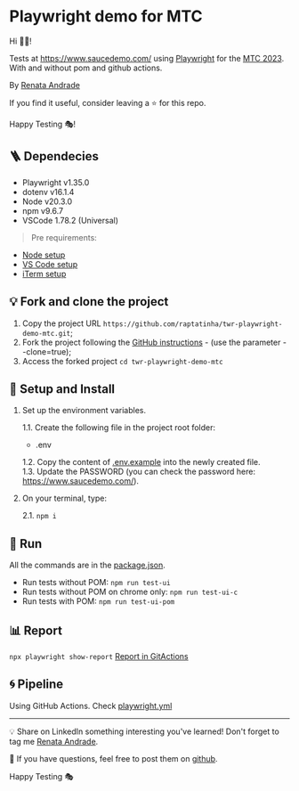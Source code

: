# Playwright demo for MTC

<!-- 🇧🇷 Para Português, [clique aqui](./README.br.md). -->

Hi 👋🏽!

Tests at https://www.saucedemo.com/ using [Playwright](https://playwright.dev/) for the [MTC 2023](http://minastestingconference.com.br/).
With and without pom and github actions.

By [Renata Andrade](https://www.linkedin.com/in/raptatinha/)

If you find it useful, consider leaving a ⭐️ for this repo.

Happy Testing 🎭!

## 🪜 Dependecies

- Playwright v1.35.0
- dotenv v16.1.4
- Node v20.3.0
- npm v9.6.7
- VSCode 1.78.2 (Universal)

> Pre requirements:

- [Node setup](https://nodejs.dev/en/learn/how-to-install-nodejs/)
- [VS Code setup](https://code.visualstudio.com/learn/get-started/basics)
- [iTerm setup](https://iterm2.com/documentation-one-page.html)


## 💡 Fork and clone the project

1. Copy the project URL `https://github.com/raptatinha/twr-playwright-demo-mtc.git`;
1. Fork the project following the [GitHub instructions](https://docs.github.com/en/get-started/quickstart/fork-a-repo) - (use the parameter --clone=true);
1. Access the forked project `cd twr-playwright-demo-mtc`

## 🧬 Setup and Install

1. Set up the environment variables.

    1.1. Create the following file in the project root folder:

   - .env

    1.2. Copy the content of [.env.example](.env.example) into the newly created file.</br>
    1.3. Update the PASSWORD (you can check the password here: https://www.saucedemo.com/).

2. On your terminal, type:

   2.1. `npm i`

## 🚀 Run
All the commands are in the [package.json](package.json).

- Run tests without POM: `npm run test-ui`
- Run tests without POM on chrome only: `npm run test-ui-c`
- Run tests with POM: `npm run test-ui-pom`

## 📊 Report

`npx playwright show-report`
[Report in GitActions](https://reinaldorossetti.github.io/twr-playwright-demo-mtc/playwright-report/index.html)

## 🌀 Pipeline

Using GitHub Actions.
Check [playwright.yml](.github/workflows/playwright.yml)

___


💡 Share on LinkedIn something interesting you've learned! Don't forget to tag me [Renata Andrade](https://www.linkedin.com/in/raptatinha/).

💜 If you have questions, feel free to post them on [github](https://github.com/raptatinha/twr-playwright-demo-mtc/issues).

Happy Testing 🎭
